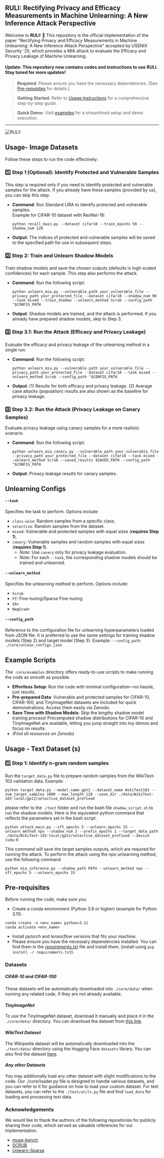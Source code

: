 
##  RULI: Rectifying Privacy and Efficacy Measurements in Machine Unlearning: A New Inference Attack Perspective

Welcome to **RULI**! 🎉 This repository is the official implementation of the paper "Rectifying Privacy and Efficacy Measurements in Machine Unlearning: A New Inference Attack Perspective" accepted by USENIX Security '25, which provides a MIA attack to evaluate the Efficacy and Privacy Leakage of Machine Unlearning.


#### Update: This repository now contains codes and instructions to use RULI. Stay tuned for more updates!
> **Required**: Please ensure you have the necessary dependencies. (See [Pre-requisites](#-pre-requisites) for details.)
 
> **Getting Started**: Refer to [Usage Instructions](#-usage) for a comprehensive step-by-step guide.  

> **Quick Demo**: Visit [examples](#-scripts) for a streamlined setup and demo execution.
---

![RULI!](icon.jpg)


## Usage- Image Datasets

Follow these steps to run the code effectively:

### 1️⃣ **Step 1 (Optional)**: Identify Protected and Vulnerable Samples  
This step is required only if you need to identify protected and vulnerable samples for the attack. If you already have these samples (provided by us), you can skip this step.

- **Command**: Run Standard LIRA to identify protected and vulnerable samples.  
  Example for CIFAR-10 dataset with ResNet-18:  
  ```
  python recall_main.py --dataset cifar10 --train_epochs 50 --shadow_num 128
  ```
- **Output**: The indices of protected and vulnerable samples will be saved to the specified path for use in subsequent steps.



### 2️⃣ **Step 2**: Train and Unlearn Shadow Models  
Train shadow models and save the chosen outputs (defaults is logit-scaled confidences) for each sample. This step also performs the attack.  

- **Command**: Run the following script:  
  ```
  python unlearn_mia.py --vulnerable_path your_vulnerable_file --privacy_path your_protected_file --dataset cifar10 --shadow_num 90 --task mixed --train_shadow --unlearn_method Scrub --config_path "$CONFIG_PATH
  ```
- **Output**: Shadow models are trained, and the attack is performed. If you already have prepared shadow models, skip to Step 3.



### 3️⃣ **Step 3.1**: Run the Attack (Efficacy and Privacy Leakage)  
Evaluate the efficacy and privacy leakage of the unlearning method in a single run.  

- **Command**: Run the following script:  
  ```
  python unlearn_mia.py --vulnerable_path your_vulnerable_file --privacy_path your_protected_file --dataset cifar10 --task mixed --unlearn_method Scrub --config_path "$CONFIG_PATH
  ```
- **Output**: (1) Results for both efficacy and privacy leakage. (2) Average case attacks (population) results are also shown as the baseline for privacy leakage.



### 3️⃣ **Step 3.2**: Run the Attack (Privacy Leakage on Canary Samples)  
Evaluate privacy leakage using canary samples for a more realistic scenario.  

- **Command**: Run the following script:  
  ```
  python unlearn_mia_canary.py --vulnerable_path your_vulnerable_file --privacy_path your_protected_file --dataset cifar10 --task mixed --unlearn_method Scrub --saved_results $SAVED_PATH --config_path "$CONFIG_PATH
  ```
- **Output**: Privacy leakage results for canary samples.  













##  Unlearning Configs

#### `--task`
Specifies the task to perform. Options include:
- `class-wise`: Random samples from a specific class.
- `selective`: Random samples from the dataset.
- `mixed`: Vulnerable and protected samples with equal sizes (**requires Step 1**).
- `canary`: Vulnerable samples and random samples with equal sizes (**requires Step 1**). 
  - *Note*: Use `canary` only for privacy leakage evaluation.
  - *Note*: For each `--task`, the corresponding shadow models should be trained and unlearned. 

#### `--unlearn_method`
Specifies the unlearning method to perform. Options include:
- `Scrub`
- `FT`: Fine-tuning/Sparse Fine-tuning
- `GA+`
- `NegGrad+`

#### `--config_path `
Reference to the configuration file for unlearning hyperparameters loaded from JSON file. 
It is preferred to use the same settings for training shadow models (Step 2) and target model (Step 3). Example: `--config_path ./core/unlean_configs.json`

## Example Scripts

The `.core/examples` directory offers ready-to-use scripts to make running the code as smooth as possible.

- **Effortless Setup**: Run the code with minimal configuration—no hassle, just results.  
- **Pre-prepared Data**: Vulnerable and protected samples for CIFAR-10, CIFAR-100, and TinyImageNet datasets are included for quick demonstrations. Access them easily via Zenodo.  
- **Save Time with Shadow Models**: Skip the lengthy shadow model training process! Precomputed shadow distributions for CIFAR-10 and TinyImageNet are available, letting you jump straight into toy demos and focus on results.  
- *(Find all resources on Zenodo)*



## Usage - Text Dataset (s)


### 1️⃣ Step 1: Identify n-gram random samples

Run the `target_data.py` file to prepare random samples from the WikiText-103 validation data. Example:
```
python target_data.py --model_name gpt2 --dataset_name WikiText103 --num_target_samples 1000 --max_length 128 --save_dir ./data/WikiText-103-local/gpt2/selective_dataset_prefixed
```

please refer to the `./text` folder and run the bash file `shadow_script.sh` to run the shadow models.
Here is the equivalent python command that reflects the parameters set in the bash script. 
```
python attack_main.py --sft_epochs 5 --unlearn_epochs 15 --unlearn_method npo --shadow_num 3 --prefix_epochs 1 --target_data_path ./data/WikiText-103-local/gpt2/selective_dataset_prefixed --device cuda:0
```
This command will save the target samples outputs, which are required for running the attack. To perform the attack using the npo unlearning method, use the following command
```
python mia_inference.py --shadow_path PATH --unlearn_method npo --sft_epochs 5 --unlearn_epochs 15
```


##  Pre-requisites

Before running the code, make sure you:

- Create a conda environment (Python 3.8 or higher) (example for Python 3.11):
```
conda create -n <env_name> python=3.11
conda activate <env_name>
```
- Install _pytorch_ and _tensorflow_ versions that fits your machine.
-  Please ensure you have the necessary dependencies installed. You can find them in the [requirements.txt](./requirements.txt) 
file and install them. (install using `pip install -r requirements.txt`).


### Datasets

##### _CIFAR-10 and CIFAR-100_
These datasets will be automatically downloaded into `./core/data/` when running any related code, if they are not already available.

#### _TinyImageNet_
To use the TinyImageNet dataset, download it manually and place it in the `./core/data/` directory. You can download the dataset from [this link](https://www.kaggle.com/datasets/akash2sharma/tiny-imagenet).

#### _WikiText Dataset_
The Wikipedia dataset will be automatically downloaded into the `./text/data/` directory using the Hugging Face `datasets` library. You can also find the dataset [here](https://huggingface.co/datasets/Salesforce/wikitext/tree/main/wikitext-103-v1).

#### _Any other Datasets_

You may additionally load any other dataset with slight modifications to the code. Our ./core/loader.py file is designed to handle various datasets, and you can refer to it for guidance on how to load your custom dataset. For text datasets, you can refer to the `./text/utils.py`  file and find `load_data` for loading and processing text data.



###  Acknowledgements

We would like to thank the authors of the following repositories for publicly sharing their code, which served as valuable references for our implementation.

- [muse-bench](https://github.com/swj0419/muse_bench)
- [SCRUB](https://github.com/meghdadk/SCRUB)
- [Unlearn-Sparse](https://github.com/OPTML-Group/Unlearn-Sparse)

